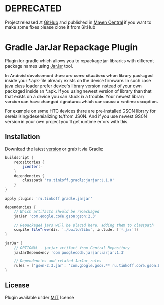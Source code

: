 DEPRECATED
==========
Project released at [GitHub][4] and published in [Maven Central][2] if you want to make some fixes please clone it from GitHub

Gradle JarJar Repackage Plugin
==============================

Plugin for gradle which allows you to repackage jar-libraries with different package names using [JarJar][1] tool.

In Android development there are some situations when library packaged inside your *.apk-file already exists on the device firmware.
In such case java class loader prefer device's library version instead of your own packaged inside an *.apk.
If you using newest version of library than that that exists on a device you can stuck in a trouble.
Your newest library version can have changed signatures which can cause a runtime exception.

For example on some HTC devices there are pre-installed GSON library for sereializing/desereializing to/from JSON.
And if you use newest GSON version in your own project you'll get runtime errors with this.

Installation
------------
Download the latest [version][2] or grab it via Gradle:

```groovy
buildscript {
    repositories {
        jcenter()
    }
    dependencies {
        classpath 'ru.tinkoff.gradle:jarjar:1.1.0'
    }
}

apply plugin: 'ru.tinkoff.gradle.jarjar'

dependencies {
    // Which artifacts should be repackaged
    jarJar 'com.google.code.gson:gson:2.3'

    // Repackaged jars will be placed here, adding them to classpath
    compile fileTree(dir: './build/libs', include: ['*.jar'])
}

jarJar {
    // OPTIONAL - jarjar artifact from Central Repository
    jarJarDependency 'com.googlecode.jarjar:jarjar:1.3'

    // Dependencies and related JarJar rules
    rules = ['gson-2.3.jar': 'com.google.gson.** ru.tinkoff.core.gson.@1']
}
```

License
-------
Plugin available under [MIT][3] license

[1]: https://code.google.com/p/jarjar/
[2]: http://search.maven.org/#search%7Cga%7C1%7Cg%3A%22ru.tinkoff.gradle%22%20AND%20a%3A%22jarjar%22
[3]: http://opensource.org/licenses/MIT
[4]: https://github.com/TinkoffCreditSystems/gradle-jarjar